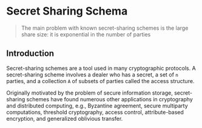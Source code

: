 # Secret Sharing Schema

>  The main problem with known secret-sharing schemes is the large share size: it is exponential in the number of parties

## Introduction

Secret-sharing schemes are a tool used in many cryptographic protocols. A secret-sharing scheme involves a dealer who has a secret, a set of `n` parties, and a collection `A` of subsets of parties called the access structure.

Originally motivated by the problem of secure information storage, secret-sharing schemes have found numerous other applications in cryptography and distributed computing, e.g., Byzantine agreement, secure multiparty computations, threshold cryptography, access control, attribute-based encryption, and generalized oblivious transfer.